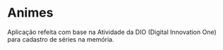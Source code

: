 # Animes
  Aplicação refeita com base na Atividade da DIO (Digital Innovation One) para cadastro de séries na memória.
